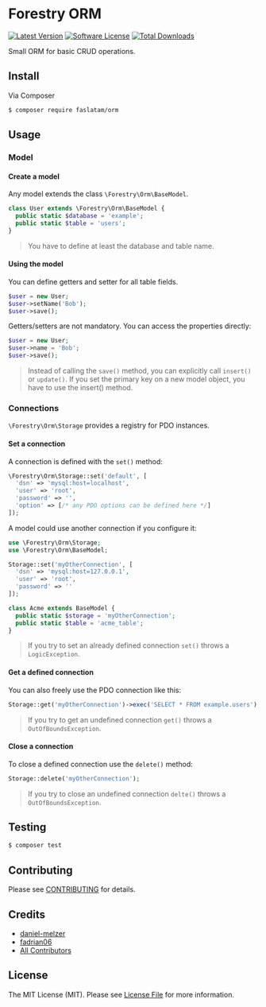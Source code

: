 # Forestry ORM

[![Latest Version](https://img.shields.io/github/release/fadrian06/orm.svg?style=flat-square)](https://github.com/fadrian06/orm/releases)
[![Software License](https://img.shields.io/badge/license-MIT-brightgreen.svg?style=flat-square)](LICENSE.md)
[![Total Downloads](https://img.shields.io/packagist/dt/faslatam/orm.svg?style=flat-square)](https://packagist.org/packages/faslatam/orm)

Small ORM for basic CRUD operations.

## Install

Via Composer

``` bash
$ composer require faslatam/orm
```

## Usage

### Model

#### Create a model

Any model extends the class `\Forestry\Orm\BaseModel`.

```php
class User extends \Forestry\Orm\BaseModel {
  public static $database = 'example';
  public static $table = 'users';
}
```

> You have to define at least the database and table name.

#### Using the model

You can define getters and setter for all table fields.

```php
$user = new User;
$user->setName('Bob');
$user->save();
```

Getters/setters are not mandatory. You can access the properties directly:

```php
$user = new User;
$user->name = 'Bob';
$user->save();
```

> Instead of calling the `save()` method, you can explicitly call `insert()` or `update()`.
> If you set the primary key on a new model object, you have to use the insert() method.

### Connections

`\Forestry\Orm\Storage` provides a registry for PDO instances.

#### Set a connection

A connection is defined with the `set()` method:

```php
\Forestry\Orm\Storage::set('default', [
  'dsn' => 'mysql:host=localhost',
  'user' => 'root',
  'password' => '',
  'option' => [/* any PDO options can be defined here */]
]);
```

A model could use another connection if you configure it:

```php
use \Forestry\Orm\Storage;
use \Forestry\Orm\BaseModel;

Storage::set('myOtherConnection', [
  'dsn' => 'mysql:host=127.0.0.1',
  'user' => 'root',
  'password' => ''
]);

class Acme extends BaseModel {
  public static $storage = 'myOtherConnection';
  public static $table = 'acme_table';
}
```

> If you try to set an already defined connection `set()` throws a `LogicException`.

#### Get a defined connection

You can also freely use the PDO connection like this:

```php
Storage::get('myOtherConnection')->exec('SELECT * FROM example.users');
```

> If you try to get an undefined connection `get()` throws a `OutOfBoundsException`.

#### Close a connection

To close a defined connection use the `delete()` method:

```php
Storage::delete('myOtherConnection');
```

> If you try to close an undefined connection `delte()` throws a `OutOfBoundsException`.

## Testing

``` bash
$ composer test
```

## Contributing

Please see [CONTRIBUTING](CONTRIBUTING.md) for details.

## Credits

- [daniel-melzer](https://github.com/daniel-melzer)
- [fadrian06](https://github.com/fadrian06)
- [All Contributors](../../contributors)

## License

The MIT License (MIT). Please see [License File](LICENSE.md) for more information.
